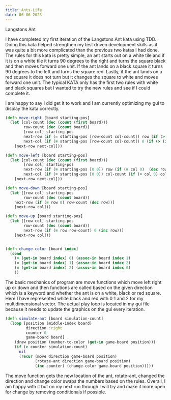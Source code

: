 ```yaml
---
title: Ants-Life
date: 06-06-2023
---
```


Langstons Ant


I have completed my first iteration of the Langstons Ant kata using TDD. Doing this kata helped strengthen my test driven development skills as it was quite a bit more complicated than the previous two katas I had done. The rules for this kata is pretty simple, an ant starts out on a white tile and if it is on a white tile it turns 90 degrees to the right and turns the square black and then moves forward one unit. If the ant lands on a black square it turns 90 degrees to the left and turns the square red. Lastly, if the ant lands on a red square it does not turn but it changes the square to white and moves forward one unit. The typical KATA only has the first two rules with white and black squares but I wanted to try the new rules and see if I could complete it.


I am happy to say I did get it to work and I am currently optimizing my gui to display the kata correctly.
```clojure
(defn move-right [board starting-pos]
  (let [col-count (dec (count (first board)))
        row-count (dec (count board))
        [row col] starting-pos
        next-row (if (= starting-pos [row-count col-count]) row (if (> (inc col) col-count) (inc row) row))
        next-col (if (= starting-pos [row-count col-count]) 0 (if (> (inc col) col-count) 0 (inc col)))]
    [next-row next-col]))

(defn move-left [board starting-pos]
  (let [col-count (dec (count (first board)))
        [row col] starting-pos
        next-row (if (= starting-pos [0 0]) row (if (= col 0)  (dec row) row))
        next-col (if (= starting-pos [0 0]) col-count (if (= col 0) col-count (dec col)))]
    [next-row next-col]))

(defn move-down [board starting-pos]
  (let [[row col] starting-pos
        row-count (dec (count board))
    next-row (if (= row 0) row-count (dec row))]
    [next-row col]))

(defn move-up [board starting-pos]
  (let [[row col] starting-pos
        row-count (dec (count board))
        next-row (if (= row row-count) 0 (inc row))]
    [next-row col]))


(defn change-color [board index]
  (cond
    (= (get-in board index) 0) (assoc-in board index 1)
    (= (get-in board index) 1) (assoc-in board index 2)
    (= (get-in board index) 2) (assoc-in board index 0)
    ))

```

The basic mechanics of program are move functions which move left right up or down and then functions are called based on the given direction which is a keyword and whether the ant is on a white, black or red square. Here I have represented white black and red with 0 1 and 2 for my multidimensional vector. The actual play loop is located in my gui file because it needs to update the graphics on the gui every iteration.
```clojure
(defn simulate-ant [board simulation-count]
  (loop [position (middle-index board)
         direction :right
         counter 0
         game-board board]
    (draw position (number-to-color (get-in game-board position)))
    (if (> counter simulation-count)
      nil
      (recur (move direction game-board position)
             (rotate-ant direction game-board position)
             (inc counter) (change-color game-board position)))))
```
The move function gets the new location of the ant, rotate-ant, changed the direction and change color swaps the numbers based on the rules. Overall, I am happy with it but on my next run through I will try and make it more open for change by removing conditionals if possible.

